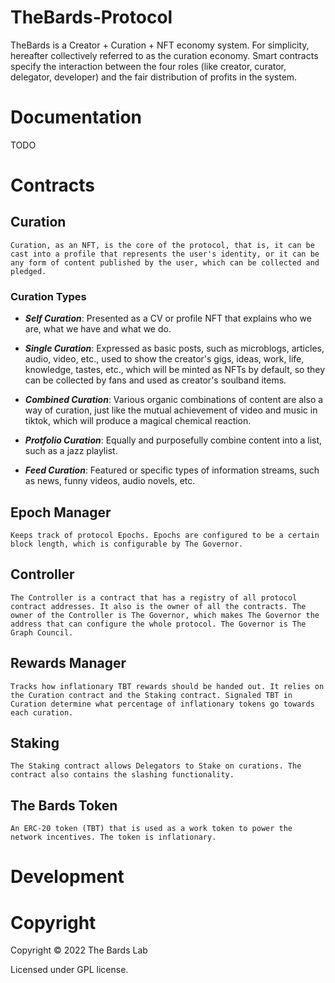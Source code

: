 # TheBards-Protocol

TheBards is a Creator + Curation + NFT economy system. For simplicity, hereafter collectively referred to as the curation economy. Smart contracts specify the interaction between the four roles (like creator, curator, delegator, developer) and the fair distribution of profits in the system.


# Documentation

TODO 

# Contracts

## Curation

```
Curation, as an NFT, is the core of the protocol, that is, it can be cast into a profile that represents the user's identity, or it can be any form of content published by the user, which can be collected and pledged.
```

### Curation Types

- **$Self\ Curation$**: Presented as a CV or profile NFT that explains who we are, what we have and what we do.
  
- **$Single\ Curation$**: Expressed as basic posts, such as microblogs, articles, audio, video, etc., used to show the creator's gigs, ideas, work, life, knowledge, tastes, etc., which will be minted as NFTs by default, so they can be collected by fans and used as creator's soulband items.
  
- **$Combined\ Curation$**: Various organic combinations of content are also a way of curation, just like the mutual achievement of video and music in tiktok, which will produce a magical chemical reaction.
  
- **$Protfolio\ Curation$**: Equally and purposefully combine content into a list, such as a jazz playlist.
  
- **$Feed\ Curation$**: Featured or specific types of information streams, such as news, funny videos, audio novels, etc.

## Epoch Manager

```
Keeps track of protocol Epochs. Epochs are configured to be a certain block length, which is configurable by The Governor.
```

## Controller

```
The Controller is a contract that has a registry of all protocol contract addresses. It also is the owner of all the contracts. The owner of the Controller is The Governor, which makes The Governor the address that can configure the whole protocol. The Governor is The Graph Council.
```

## Rewards Manager

```
Tracks how inflationary TBT rewards should be handed out. It relies on the Curation contract and the Staking contract. Signaled TBT in Curation determine what percentage of inflationary tokens go towards each curation.
```

## Staking

```
The Staking contract allows Delegators to Stake on curations. The contract also contains the slashing functionality.
```

## The Bards Token

```
An ERC-20 token (TBT) that is used as a work token to power the network incentives. The token is inflationary.
```

# Development



# Copyright
Copyright © 2022 The Bards Lab

Licensed under GPL license.
